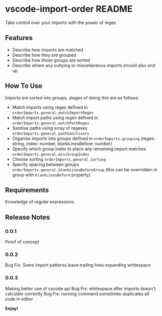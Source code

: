 # vscode-import-order README

Take control over your imports with the power of regex

## Features

- Describe how imports are matched
- Describe how they are grouped
- Describe how those groups are sorted
- Describe where any outlying or miscellaneous imports should also end up

## How To Use

Imports are sorted into groups, stages of doing this are as follows:

- Match imports using regex defined in `orderImports.general.matchImportRegex`
- Match import paths using regex defined in `orderImports.general.matchPathRegex`
- Sanitise paths using array of regexes `orderImports.general.pathSanitisers`
- Organise imports into groups defined in `orderImports.grouping` (regex: string, index: number, blankLinesBefore: number)
- Specify which group index to place any remaining import matches `orderImports.general.miscGroupIndex`
- Choose sorting `orderImports.general.sorting`
- Specify spacing between groups `orderImports.general.blankLinesBeforeGroup` (this can be overridden in group with `blankLinesBefore` property)

## Requirements

Knowledge of regular expressions

## Release Notes

### 0.0.1
Proof of concept

### 0.0.2
Bug Fix: Some import patterns leave trailing lines expanding whitespace

### 0.0.3
Making better use of vscode api
Bug Fix: whitespace after imports doesn't calculate correctly
Bug Fix: running command sometimes duplicates all code in editor

**Enjoy!**
